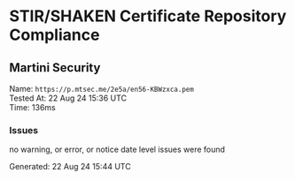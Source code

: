# STIR/SHAKEN Certificate Repository Compliance

## Martini Security

Name: `https://p.mtsec.me/2e5a/en56-KBWzxca.pem`\
Tested At: 22 Aug 24 15:36 UTC\
Time: 136ms

### Issues

no warning, or error, or notice date level issues were found

Generated: 22 Aug 24 15:44 UTC